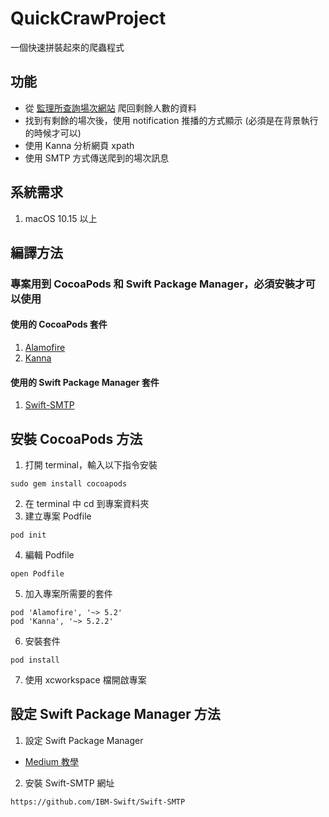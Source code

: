 # QuickCrawProject
一個快速拼裝起來的爬蟲程式

## 功能
- 從 [監理所查詢場次網站](https://www.mvdis.gov.tw/m3-emv-trn/exm/locations#anchor) 爬回剩餘人數的資料
- 找到有剩餘的場次後，使用 notification 推播的方式顯示 (必須是在背景執行的時候才可以)
- 使用 Kanna 分析網頁 xpath
- 使用 SMTP 方式傳送爬到的場次訊息

## 系統需求
1. macOS 10.15 以上

## 編譯方法
### 專案用到 CocoaPods 和 Swift Package Manager，必須安裝才可以使用
#### 使用的 CocoaPods 套件
1. [Alamofire](https://github.com/Alamofire/Alamofire)
2. [Kanna](https://github.com/tid-kijyun/Kanna)
#### 使用的 Swift Package Manager 套件
1. [Swift-SMTP](https://github.com/IBM-Swift/Swift-SMTP)

## 安裝 CocoaPods 方法
1. 打開 terminal，輸入以下指令安裝
```console
sudo gem install cocoapods
```
2. 在 terminal 中 cd 到專案資料夾
3. 建立專案 Podfile
```console
pod init
```
4. 編輯 Podfile
```console
open Podfile
```
5. 加入專案所需要的套件
```console
pod 'Alamofire', '~> 5.2'
pod 'Kanna', '~> 5.2.2'
```
6. 安裝套件
```console
pod install
```
7. 使用 xcworkspace 檔開啟專案

## 設定 Swift Package Manager 方法
1. 設定 Swift Package Manager
- [Medium 教學](https://medium.com/彼得潘的-swift-ios-app-開發問題解答集/使用-spm-安裝第三方套件-xcode-11-新功能-2c4ffcf85b4b)

2. 安裝 Swift-SMTP 網址
```console
https://github.com/IBM-Swift/Swift-SMTP
```
